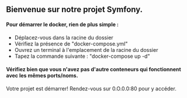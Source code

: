 Bienvenue sur notre projet Symfony.
- 

#### Pour démarrer le docker, rien de plus simple : 

- Déplacez-vous dans la racine du dossier
- Vérifiez la présence de "docker-compose.yml"
- Ouvrez un terminal à l'emplacement de la racine du dossier
- Tapez la commande suivante : "docker-compose up -d"

#### Vérifiez bien que vous n'avez pas d'autre conteneurs qui fonctionnent avec les mêmes ports/noms.

Votre projet est démarrer! Rendez-vous sur 0.O.0.0:80 pour y accéder. 